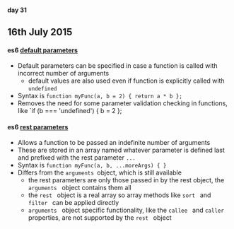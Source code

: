 #### day 31
## 16th July 2015

#### es6 [default parameters](https://developer.mozilla.org/en-US/docs/Web/JavaScript/Reference/Functions/Default_parameters)
* Default parameters can be specified in case a function is called with incorrect number of arguments
  * default values are also used even if function is explicitly called with `undefined `
* Syntax is `function myFunc(a, b = 2) { return a * b };`
* Removes the need for some parameter validation checking in functions, like `if (b === 'undefined') { b = 2 };

#### es6 [rest parameters](https://developer.mozilla.org/en-US/docs/Web/JavaScript/Reference/Functions/rest_parameters)
* Allows a function to be passed an indefinite number of arguments
* These are stored in an array named whatever parameter is defined last and prefixed with the rest parameter `... `
* Syntax is `function myFunc(a, b, ...moreArgs) { }`
* Differs from the `arguments `object, which is still available
  * the rest parameters are only those passed in by the rest object, the `arguments ` object contains them all
  * the `rest ` object is a real array so array methods like `sort ` and `filter ` can be applied directly
  * `arguments ` object specific functionality, like the `callee ` and `caller ` properties, are not supported by the `rest ` object
